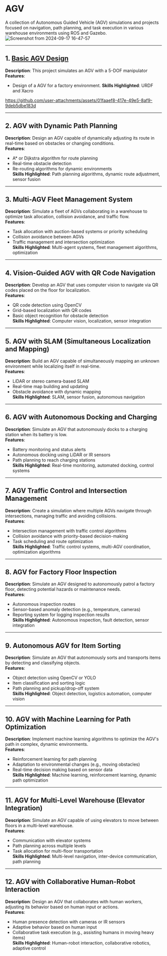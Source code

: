 # AGV

A collection of Autonomous Guided Vehicle (AGV) simulations and projects focused on navigation, path planning, and task execution in various warehouse environments using ROS and Gazebo.
![Screenshot from 2024-09-17 16-47-57](https://github.com/user-attachments/assets/5ee44f0b-cf96-4c01-916c-0fcd252d295a)

---

## 1. [Basic AGV Design](https://github.com/nathanshankar/AGV/tree/main/AGV_V1)
**Description**: This project simulates an AGV with a 5-DOF manipulator  
**Features**:
- Design of a AGV for a factory environment.
**Skills Highlighted**: URDF and Xacro

https://github.com/user-attachments/assets/01faaef8-417e-49e5-8af9-9deb5dbe183d

---

## 2. AGV with Dynamic Path Planning
**Description**: Design an AGV capable of dynamically adjusting its route in real-time based on obstacles or changing conditions.  
**Features**:
- A* or Dijkstra algorithm for route planning
- Real-time obstacle detection
- Re-routing algorithms for dynamic environments  
**Skills Highlighted**: Path planning algorithms, dynamic route adjustment, sensor fusion

---

## 3. Multi-AGV Fleet Management System
**Description**: Simulate a fleet of AGVs collaborating in a warehouse to optimize task allocation, collision avoidance, and traffic flow.  
**Features**:
- Task allocation with auction-based systems or priority scheduling
- Collision avoidance between AGVs
- Traffic management and intersection optimization  
**Skills Highlighted**: Multi-agent systems, fleet management algorithms, optimization

---

## 4. Vision-Guided AGV with QR Code Navigation
**Description**: Develop an AGV that uses computer vision to navigate via QR codes placed on the floor for localization.  
**Features**:
- QR code detection using OpenCV
- Grid-based localization with QR codes
- Basic object recognition for obstacle detection  
**Skills Highlighted**: Computer vision, localization, sensor integration

---

## 5. AGV with SLAM (Simultaneous Localization and Mapping)
**Description**: Build an AGV capable of simultaneously mapping an unknown environment while localizing itself in real-time.  
**Features**:
- LiDAR or stereo camera-based SLAM
- Real-time map building and updating
- Obstacle avoidance with dynamic mapping  
**Skills Highlighted**: SLAM, sensor fusion, autonomous navigation

---

## 6. AGV with Autonomous Docking and Charging
**Description**: Simulate an AGV that autonomously docks to a charging station when its battery is low.  
**Features**:
- Battery monitoring and status alerts
- Autonomous docking using LiDAR or IR sensors
- Path planning to reach charging stations  
**Skills Highlighted**: Real-time monitoring, automated docking, control systems

---

## 7. AGV Traffic Control and Intersection Management
**Description**: Create a simulation where multiple AGVs navigate through intersections, managing traffic and avoiding collisions.  
**Features**:
- Intersection management with traffic control algorithms
- Collision avoidance with priority-based decision-making
- Task scheduling and route optimization  
**Skills Highlighted**: Traffic control systems, multi-AGV coordination, optimization algorithms

---

## 8. AGV for Factory Floor Inspection
**Description**: Simulate an AGV designed to autonomously patrol a factory floor, detecting potential hazards or maintenance needs.  
**Features**:
- Autonomous inspection routes
- Sensor-based anomaly detection (e.g., temperature, cameras)
- Reporting system for logging inspection results  
**Skills Highlighted**: Autonomous inspection, fault detection, sensor integration

---

## 9. Autonomous AGV for Item Sorting
**Description**: Simulate an AGV that autonomously sorts and transports items by detecting and classifying objects.  
**Features**:
- Object detection using OpenCV or YOLO
- Item classification and sorting logic
- Path planning and pickup/drop-off system  
**Skills Highlighted**: Object detection, logistics automation, computer vision

---

## 10. AGV with Machine Learning for Path Optimization
**Description**: Implement machine learning algorithms to optimize the AGV's path in complex, dynamic environments.  
**Features**:
- Reinforcement learning for path planning
- Adaptation to environmental changes (e.g., moving obstacles)
- Real-time decision making based on sensor data  
**Skills Highlighted**: Machine learning, reinforcement learning, dynamic path optimization

---

## 11. AGV for Multi-Level Warehouse (Elevator Integration)
**Description**: Simulate an AGV capable of using elevators to move between floors in a multi-level warehouse.  
**Features**:
- Communication with elevator systems
- Path planning across multiple levels
- Task allocation for multi-floor transportation  
**Skills Highlighted**: Multi-level navigation, inter-device communication, path planning

---

## 12. AGV with Collaborative Human-Robot Interaction
**Description**: Design an AGV that collaborates with human workers, adjusting its behavior based on human input or actions.  
**Features**:
- Human presence detection with cameras or IR sensors
- Adaptive behavior based on human input
- Collaborative task execution (e.g., assisting humans in moving heavy items)  
**Skills Highlighted**: Human-robot interaction, collaborative robotics, adaptive control

